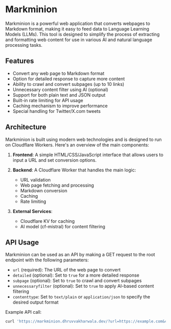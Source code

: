 # Markminion

Markminion is a powerful web application that converts webpages to Markdown format, making it easy to feed data to Language Learning Models (LLMs). This tool is designed to simplify the process of extracting and formatting web content for use in various AI and natural language processing tasks.

## Features

- Convert any web page to Markdown format
- Option for detailed response to capture more content
- Ability to crawl and convert subpages (up to 10 links)
- Unnecessary content filter using AI (optional)
- Support for both plain text and JSON output
- Built-in rate limiting for API usage
- Caching mechanism to improve performance
- Special handling for Twitter/X.com tweets

## Architecture

Markminion is built using modern web technologies and is designed to run on Cloudflare Workers. Here's an overview of the main components:

1. **Frontend**: A simple HTML/CSS/JavaScript interface that allows users to input a URL and set conversion options.

2. **Backend**: A Cloudflare Worker that handles the main logic:
   - URL validation
   - Web page fetching and processing
   - Markdown conversion
   - Caching
   - Rate limiting

3. **External Services**:
   - Cloudflare KV for caching
   - AI model (cf-mistral) for content filtering

## API Usage

Markminion can be used as an API by making a GET request to the root endpoint with the following parameters:

- `url` (required): The URL of the web page to convert
- `detailed` (optional): Set to `true` for a more detailed response
- `subpage` (optional): Set to `true` to crawl and convert subpages
- `unnecessaryfilter` (optional): Set to `true` to apply AI-based content filtering
- `contenttype`: Set to `text/plain` or `application/json` to specify the desired output format

Example API call:

```bash
curl 'https://markminion.dhruvvakharwala.dev/?url=https://example.com&contenttype=text/plain'
